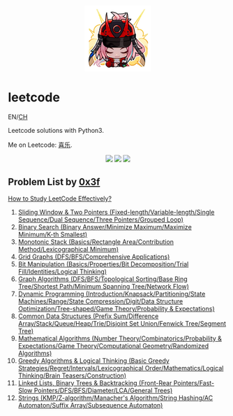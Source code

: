 <p align="center">
  <img src="resources/rappa_emoji_2.png" style="width: 30%; height: auto;">
</p>

# leetcode

EN/[CH](README_CN.md)

Leetcode solutions with Python3. 

Me on Leetcode:  [喜乐](https://leetcode.cn/u/zhangshize/).

<p align="center">
  <img src="https://img.shields.io/badge/language-Python3-yellow.svg?style=flat-square">
  <img src="https://img.shields.io/badge/progress-2191%20%2F%203953-ff69b4.svg?style=flat-square">
  <img src="https://img.shields.io/badge/license-MIT-orange.svg?style=flat-square">
</p>

## Problem List by [0x3f](https://leetcode.cn/u/endlesscheng/)

[How to Study LeetCode Effectively?](https://leetcode.cn/circle/discuss/RvFUtj/)

1. [Sliding Window & Two Pointers (Fixed-length/Variable-length/Single Sequence/Dual Sequence/Three Pointers/Grouped Loop)](https://leetcode.cn/circle/discuss/0viNMK/)
2. [Binary Search (Binary Answer/Minimize Maximum/Maximize Minimum/K-th Smallest)](https://leetcode.cn/circle/discuss/SqopEo/)
3. [Monotonic Stack (Basics/Rectangle Area/Contribution Method/Lexicographical Minimum)](https://leetcode.cn/circle/discuss/9oZFK9/)
4. [Grid Graphs (DFS/BFS/Comprehensive Applications)](https://leetcode.cn/circle/discuss/YiXPXW/)
5. [Bit Manipulation (Basics/Properties/Bit Decomposition/Trial Fill/Identities/Logical Thinking)](https://leetcode.cn/circle/discuss/dHn9Vk/)
6. [Graph Algorithms (DFS/BFS/Topological Sorting/Base Ring Tree/Shortest Path/Minimum Spanning Tree/Network Flow)](https://leetcode.cn/circle/discuss/01LUak/)
7. [Dynamic Programming (Introduction/Knapsack/Partitioning/State Machines/Range/State Compression/Digit/Data Structure Optimization/Tree-shaped/Game Theory/Probability & Expectations)](https://leetcode.cn/circle/discuss/tXLS3i/)
8. [Common Data Structures (Prefix Sum/Difference Array/Stack/Queue/Heap/Trie/Disjoint Set Union/Fenwick Tree/Segment Tree)](https://leetcode.cn/circle/discuss/mOr1u6/)
9. [Mathematical Algorithms (Number Theory/Combinatorics/Probability & Expectations/Game Theory/Computational Geometry/Randomized Algorithms)](https://leetcode.cn/circle/discuss/IYT3ss/)
10. [Greedy Algorithms & Logical Thinking (Basic Greedy Strategies/Regret/Intervals/Lexicographical Order/Mathematics/Logical Thinking/Brain Teasers/Construction)](https://leetcode.cn/circle/discuss/g6KTKL/)
11. [Linked Lists, Binary Trees & Backtracking (Front-Rear Pointers/Fast-Slow Pointers/DFS/BFS/Diameter/LCA/General Trees)](https://leetcode.cn/circle/discuss/K0n2gO/)
12. [Strings (KMP/Z-algorithm/Manacher's Algorithm/String Hashing/AC Automaton/Suffix Array/Subsequence Automaton)](https://leetcode.cn/circle/discuss/SJFwQI/)
